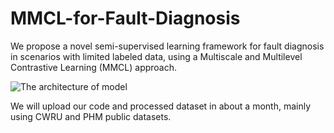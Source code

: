 # MMCL-for-Fault-Diagnosis
We propose a novel semi-supervised learning framework for fault diagnosis in scenarios with limited labeled data, using a Multiscale and Multilevel Contrastive Learning (MMCL) approach.


![The architecture of model](https://github.com/user-attachments/assets/a323e480-ebcf-4504-afa0-55fa3300ddde)

We will upload our code and processed dataset in about a month, mainly using CWRU and PHM public datasets.
